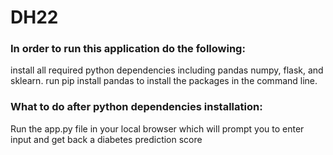 # DH22

### In order to run this application do the following:
install all required python dependencies including pandas numpy, flask, and sklearn.
run pip install pandas to install the packages in the command line.

### What to do after python dependencies installation:

Run the app.py file in your local browser which will prompt you to enter input and get back a diabetes prediction score


